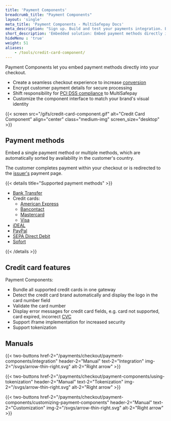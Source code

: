 ```yaml
---
title: 'Payment Components'
breadcrumb_title: "Payment Components"
layout: 'single'
meta_title: 'Payment Components - MultiSafepay Docs'
meta_description: "Sign up. Build and test your payments integration. Explore our products and services. Use our API reference, SDKs, and wrappers. Get support."
short_description: 'Embedded solution: Embed payment methods directly in your ecommerce integration.'
hideMenu : 'true'
weight: 51
aliases:
    - /tools/credit-card-component/
---
```

Payment Components let you embed payment methods directly into your checkout. 

- Create a seamless checkout experience to increase [conversion](/getting-started/glossary/#conversion-rate)
- Encrypt customer payment details for secure processing
- Shift responsibility for [PCI DSS compliance](/faq/general/multisafepay-glossary/#payment-card-industry-data-security-standard-pci-dss) to MultiSafepay
- Customize the component interface to match your brand's visual identity

{{< screen src="/gifs/credit-card-component.gif" alt="Credit Card Component" align="center" class="medium-img" screen_size="desktop" >}}

## Payment methods

Embed a single payment method or multiple methods, which are automatically sorted by availability in the customer's country. 

The customer completes payment within your checkout or is redirected to the [issuer's](/getting-started/glossary/#issuer) payment page. 

{{< details title="Supported payment methods" >}}

- [Bank Transfer](/payments/methods/banks/bank-transfer/)
- Credit cards:  
    - [American Express](/payments/methods/credit-and-debit-cards/american-express/)
    - [Bancontact](/payments/methods/banks/bancontact/)
    - [Mastercard](/payments/methods/credit-and-debit-cards/mastercard/)
    - [Visa](/payments/methods/credit-and-debit-cards/visa/)
- [iDEAL](/payments/methods/banks/ideal/)
- [PayPal](/payments/methods/wallet/paypal/)
- [SEPA Direct Debit](/payments/methods/banks/sepa-direct-debit/)
- [Sofort](/payments/methods/banks/sofort/)

{{< /details >}}

## Credit card features

Payment Components:

- Bundle all supported credit cards in one gateway
- Detect the credit card brand automatically and display the logo in the card number field
- Validate the card number
- Display error messages for credit card fields, e.g. card not supported, card expired, incorrect [CVC](/credit-and-debit-cards/glossary/#card-verification-code-cvc)
- Support iframe implementation for increased security 
- Support tokenization

## Manuals 
{{< two-buttons href-2="/payments/checkout/payment-components/integration" header-2="Manual" text-2="Integration" img-2="/svgs/arrow-thin-right.svg" alt-2="Right arrow" >}}

{{< two-buttons href-2="/payments/checkout/payment-components/using-tokenization" header-2="Manual" text-2="Tokenization" img-2="/svgs/arrow-thin-right.svg" alt-2="Right arrow" >}}

{{< two-buttons href-2="/payments/checkout/payment-components/customizing-payment-components" header-2="Manual" text-2="Customization" img-2="/svgs/arrow-thin-right.svg" alt-2="Right arrow" >}}
